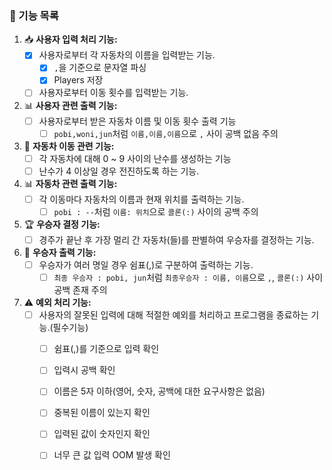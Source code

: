 ### **🌟 기능 목록**

1. 📥 **사용자 입력 처리 기능:**
   - [x] 사용자로부터 각 자동차의 이름을 입력받는 기능.
     - [x] `,`을 기준으로 문자열 파싱
     - [x] Players 저장
   - [ ] 사용자로부터 이동 횟수를 입력받는 기능.

2. 📊 **사용자 관련 출력 기능:**
   - [ ] 사용자로부터 받은 자동차 이름 및 이동 횟수 출력 기능
     - [ ] `pobi,woni,jun`처럼 `이름,이름,이름`으로 `,` 사이 공백 없음 주의

3. 🚗 **자동차 이동 관련 기능:**
   - [ ] 각 자동차에 대해 0 ~ 9 사이의 난수를 생성하는 기능
   - [ ] 난수가 4 이상일 경우 전진하도록 하는 기능.

4. 📊 **자동차 관련 출력 기능:**
   - [ ] 각 이동마다 자동차의 이름과 현재 위치를 출력하는 기능.
      - [ ] `pobi : --`처럼 `이름: 위치`으로 `콜론(:)` 사이의 공백 주의
5. 🏆 **우승자 결정 기능:**
   - [ ] 경주가 끝난 후 가장 멀리 간 자동차(들)를 판별하여 우승자를 결정하는 기능.

6. 🏅 **우승자 출력 기능:**
   - [ ] 우승자가 여러 명일 경우 쉼표(,)로 구분하여 출력하는 기능.
     - [ ] `최종 우승자 : pobi, jun`처럼 `최종우승자 : 이름, 이름`으로 `,`, `콜론(:)` 사이 공백 존재 주의

7. ⚠️ **예외 처리 기능:**
   - [ ] 사용자의 잘못된 입력에 대해 적절한 예외를 처리하고 프로그램을 종료하는 기능.(필수기능)
     - [ ] 쉼표(,)를 기준으로 입력 확인
     - [ ] 입력시 공백 확인
     - [ ] 이름은 5자 이하(영어, 숫자, 공백에 대한 요구사항은 없음)
     - [ ] 중복된 이름이 있는지 확인
     - [ ] 입력된 값이 숫자인지 확인
     - [ ] 너무 큰 값 입력 OOM 발생 확인

